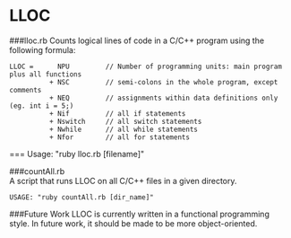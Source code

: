 LLOC
========

###lloc.rb 
Counts logical lines of code in a C/C++ program using the following formula:  

    LLOC =      NPU         // Number of programming units: main program plus all functions  
              + NSC         // semi-colons in the whole program, except comments    
              + NEQ         // assignments within data definitions only (eg. int i = 5;)   
              + Nif         // all if statements  
              + Nswitch     // all switch statements  
              + Nwhile      // all while statements  
              + Nfor        // all for statements  
=== 
    Usage: "ruby lloc.rb [filename]"
     		  	

###countAll.rb  
A script that runs LLOC on all C/C++ files in a given directory.

    USAGE: "ruby countAll.rb [dir_name]"  

###Future Work
LLOC is currently written in a functional programming style. In future work, it should be made to be more         object-oriented. 

